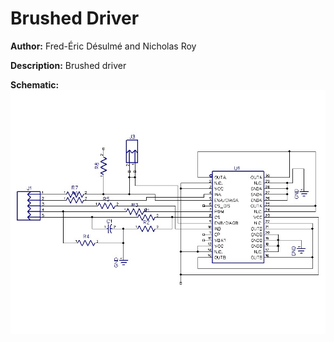 # Brushed Driver

__Author:__ Fred-Éric Désulmé and Nicholas Roy

__Description:__ Brushed driver

__Schematic:__ ![](brushed-driver_sch_s1.jpg)
